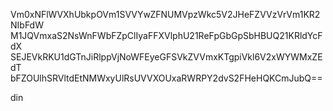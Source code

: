 Vm0xNFlWVXhUbkpOVm1SVVYwZFNUMVpzWkc5V2JHeFZVVzVrVm1KR2NIbFdW
M1JQVmxaS2NsWnFWbFZpClIyaFFXVlphU21ReFpGbGpSbHBUQ21KRldYcFdX
SEJEVkRKU1dGTnJiRlppVjNoWFEyeGFSVkZVVmxKTgpiVkl6V2xWYWMxZEdT
bFZOUlhSRVltdEtNMWxyUlRsUVVXOUxaRWRPY2dvS2FHeHQKCmJubQ==

din